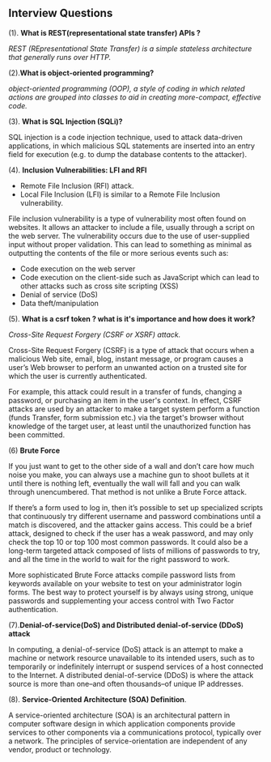 ## Interview Questions
(1). **What is REST(representational state transfer) APIs ?**

*REST (REpresentational State Transfer) is a simple stateless architecture that generally runs over HTTP.*

(2).**What is object-oriented programming?**

*object-oriented programming (OOP), a style of coding in which related actions are grouped into classes to aid in creating more-compact, effective code.*

(3). **What is SQL Injection (SQLi)?**

SQL injection is a code injection technique, used to attack data-driven applications, in which malicious SQL statements are inserted into an entry field for execution (e.g. to dump the database contents to the attacker).

(4). **Inclusion Vulnerabilities: LFI and RFI**

+ Remote File Inclusion (RFI) attack.
+ Local File Inclusion (LFI) is similar to a Remote File Inclusion vulnerability.

File inclusion vulnerability is a type of vulnerability most often found on websites. It allows an attacker to include a file, usually through a script on the web server. The vulnerability occurs due to the use of user-supplied input without proper validation. This can lead to something as minimal as outputting the contents of the file or more serious events such as:
+ Code execution on the web server
+ Code execution on the client-side such as  JavaScript which can lead to other attacks such as cross site scripting (XSS)
+ Denial of service (DoS)
+ Data theft/manipulation

(5). **What is a csrf token ? what is it's importance and how does it work?**

*Cross-Site Request Forgery (CSRF or XSRF) attack.*

Cross-Site Request Forgery (CSRF) is a type of attack that occurs when a malicious Web site, email, blog, instant message, or program causes a user’s Web browser to perform an unwanted action on a trusted site for which the user is currently authenticated.

For example, this attack could result in a transfer of funds, changing a password, or purchasing an item in the user's context. In effect, CSRF attacks are used by an attacker to make a target system perform a function (funds Transfer, form submission etc.) via the target's browser without knowledge of the target user, at least until the unauthorized function has been committed.

(6) **Brute Force**

If you just want to get to the other side of a wall and don’t care how much noise you make, you can always use a machine gun to shoot bullets at it until there is nothing left, eventually the wall will fall and you can walk through unencumbered. That method is not unlike a Brute Force attack.

If there’s a form used to log in, then it’s possible to set up specialized scripts that continuously try different username and password combinations until a match is discovered, and the attacker gains access. This could be a brief attack, designed to check if the user has a weak password, and may only check the top 10 or top 100 most common passwords. It could also be a long-term targeted attack composed of lists of millions of passwords to try, and all the time in the world to wait for the right password to work.

More sophisticated Brute Force attacks compile password lists from keywords available on your website to test on your administrator login forms. The best way to protect yourself is by always using strong, unique passwords and supplementing your access control with Two Factor authentication.

(7).**Denial-of-service(DoS) and Distributed denial-of-service (DDoS) attack**

In computing, a denial-of-service (DoS) attack is an attempt to make a machine or network resource unavailable to its intended users, such as to temporarily or indefinitely interrupt or suspend services of a host connected to the Internet. A distributed denial-of-service (DDoS) is where the attack source is more than one–and often thousands–of unique IP addresses.

(8). **Service-Oriented Architecture (SOA) Definition**.

A service-oriented architecture (SOA) is an architectural pattern in computer software design in which application components provide services to other components via a communications protocol, typically over a network. The principles of service-orientation are independent of any vendor, product or technology.
